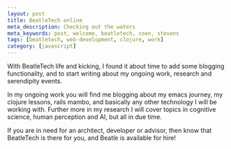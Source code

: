 ```yaml
---
layout: post
title: BeatleTech online
meta_description: Checking out the waters
meta_keywords: post, welcome, beatletech, coen, stevens
tags: [beatletech, web-development, clojure, work]
category: [javascript]
---
```


With BeatleTech life and kicking, I found it about time to add some blogging
functionality, and to start writing about my ongoing work, research and
serendipity events. 

In my ongoing work you will find me blogging about my emacs journey,
my clojure lessons, rails mambo, and basically any other technology I
will be working with. Further more in my research I will cover topics in
cognitive science, human perception and AI, but all in due time.

If you are in need for an architect, developer or advisor, then know that
BeatleTech is there for you, and Beatle is available for hire!





